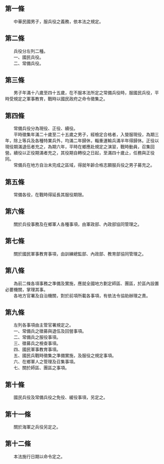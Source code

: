 第一條 
-------
　　中華民國男子，服兵役之義務，依本法之規定。  


第二條 
-------
　　兵役分左列二種。  
　　一、國民兵役。  
　　二、常備兵役。  


第三條 
-------
　　男子年滿十八歲至四十五歲，在不服本法所定之常備兵役時，服國民兵役，平時受規定之軍事教育，戰時以國民政府之命令徵集之。  


第四條 
-------
　　常備兵役分為現役、正役、續役。  
　　平時徵集年滿二十歲至二十五歲之男子，經檢定合格者，入營服現役，為期三年，除上等兵及各種特業兵外，均滿二年歸休，輜重運輸兵滿半年得歸休。正役以現役期滿退伍者充之，為期六年，平時在鄉應赴規定之演習，戰時動員，召集回營。續役以正役期滿者充之，其役期自轉役之日起，至滿四十歲止，任務與正役同。  
　　常備兵在地方自治未完成之區域，得就年齡合格志願服兵役之男子募充之。  


第五條 
-------
　　常備各役，在戰時得延長其服役期限。  


第六條 
-------
　　關於兵役事務及在鄉軍人各種事項，由軍政部、內政部協同管理之。  


第七條 
-------
　　關於國民軍事教育事項，由訓練總監部、內政部、教育部協同管理之。  


第八條 
-------
　　為前二條各項事務之準備及實施，應就全國地方劃定師區、團區，於區內設置必要機關，掌理其事。  
　　各地方官署及自治機關，對於前項所載各事項，有依法令協助辦理之責。  


第九條 
-------
　　左列各事項由主管官署規定之。  
　　一、常備兵之徵募與退伍及回營事項。  
　　二、常備兵之服役事項。  
　　三、徵募兵之檢查事項。  
　　四、國民軍事教育事項。  
　　五、國民兵戰時徵集之準備實施，及服役之規定事項。  
　　六、在鄉軍人之管理及召集事項。  
　　七、關於師區、團區之事項。  


第十條 
-------
　　國民兵役及常備兵役之免役、緩役事項，另定之。  


第十一條 
---------
　　關於海軍之兵役另定之。  


第十二條 
---------
　　本法施行日期以命令定之。